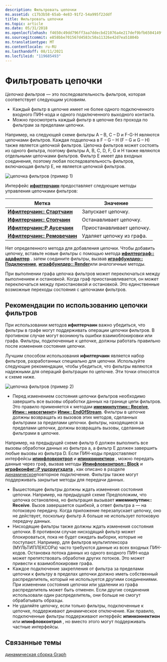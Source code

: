 ```yaml
---
description: Фильтровать цепочки
ms.assetid: c17b3b58-65ab-4e83-91f2-54a995f22ddf
title: Фильтровать цепочки
ms.topic: article
ms.date: 05/31/2018
ms.openlocfilehash: f4650c49dd796ff3aa7ddecbd21076a4e217def9bfb6504149fdb740c2810b48
ms.sourcegitcommit: e858bbe701567d4583c50a11326e42d7ea51804b
ms.translationtype: MT
ms.contentlocale: ru-RU
ms.lasthandoff: 08/11/2021
ms.locfileid: "119685493"
---
```

# <a name="filter-chains"></a>Фильтровать цепочки

*Цепочка фильтров* — это последовательность фильтров, которая соответствует следующим условиям.

-   Каждый фильтр в цепочке имеет не более одного подключенного входного ПИН-кода и одного подключенного выходного контакта.
-   Можно просмотреть каждый фильтр в цепочке без прохода по фильтрам за пределами цепочки.

Например, на следующей схеме фильтры A – B, C – D и F-G-H являются цепочками фильтров. Каждая подцепочка в F – G – H (F – G и G – H) также является цепочкой фильтров. Цепочка фильтров может состоять из одного фильтра, поэтому фильтры A, B, C, D, F, G и H также являются отдельными цепочками фильтров. Фильтр E имеет два входных соединения, поэтому любая последовательность фильтров, включающая фильтр E, не является цепочкой фильтров.

![цепочка фильтров (пример 1)](images/filter-chain1.png)

Интерфейс [**ифилтерчаин**](/windows/desktop/api/Strmif/nn-strmif-ifilterchain) предоставляет следующие методы управления цепочками фильтров:



| Метка | Значение |
|---------------------------------------------------------------|---------------------------------|
| [**Ифилтерчаин:: Стартчаин**](/windows/desktop/api/Strmif/nf-strmif-ifilterchain-startchain)   | Запускает цепочку.                 |
| [**Ифилтерчаин:: Стопчаин**](/windows/desktop/api/Strmif/nf-strmif-ifilterchain-stopchain)     | Останавливает цепочку.                  |
| [**Ифилтерчаин::P Аусечаин**](/windows/desktop/api/Strmif/nf-strmif-ifilterchain-pausechain)   | Приостанавливает цепочку.                 |
| [**Ифилтерчаин:: Ремовечаин**](/windows/desktop/api/Strmif/nf-strmif-ifilterchain-removechain) | Удаляет цепочку из графа. |



 

Нет определенного метода для добавления цепочки. Чтобы добавить цепочку, вставьте новые фильтры с помощью метода [**ифилтерграф:: аддфилтер**](/windows/desktop/api/Strmif/nf-strmif-ifiltergraph-addfilter) . затем соедините фильтры, вызвав [**играфбуилдер:: Подключение**](/windows/desktop/api/Strmif/nf-strmif-igraphbuilder-connect), [**играфбуилдер:: Render**](/windows/desktop/api/Strmif/nf-strmif-igraphbuilder-render)или аналогичные методы.

При выполнении графа цепочка фильтров может переключаться между выполнением и остановкой. Когда граф приостанавливается, он может переключаться между приостановкой и остановкой. Это единственные возможные переходы состояния с цепочками фильтров.

## <a name="filter-chain-guidelines"></a>Рекомендации по использованию цепочки фильтров

При использовании методов **ифилтерчаин** важно убедиться, что фильтры в графе могут поддерживать операции цепочки фильтров. В противном случае могут возникнуть ошибки взаимоблокировки или графа. Фильтры, подключенные к цепочке, должны работать правильно после изменения состояния цепочки.

Лучшим способом использования **ифилтерчаин** является набор фильтров, разработанных специально для цепочки. Используйте следующие рекомендации, чтобы убедиться, что фильтры являются надежными для операций фильтрации по цепочке. Эти точки относятся к схеме ниже.

![цепочка фильтров (пример 2)](images/filter-chain2.png)

-   Перед изменением состояния цепочки фильтров необходимо завершить все вызовы обработки данных на границе цепи фильтров. Это правило применяется к методам [**имеминпутпин:: Receive**](/windows/desktop/api/Strmif/nf-strmif-imeminputpin-receive), [**Ипин:: невсегмент**](/windows/desktop/api/Strmif/nf-strmif-ipin-newsegment)и [**Ипин:: EndOfStream**](/windows/desktop/api/Strmif/nf-strmif-ipin-endofstream). Фильтры в цепочке должны возвращать из вызовов этих методов, сделанных фильтрами за пределами цепочки. фильтры, находящиеся за пределами цепочки, должны возвращать вызовы, сделанные фильтрами в цепочке.

Например, на предыдущей схеме фильтр б должен выполнить все вызовы обработки данных из фильтра а, а фильтр E должен завершить любые вызовы из фильтра D. Если ПИН-коды предоставляют интерфейсы [**ипинфловконтрол**](/windows/desktop/api/Strmif/nn-strmif-ipinflowcontrol) и [**ипинконнектион**](/windows/desktop/api/Strmif/nn-strmif-ipinconnection) , можно передать данные через граф, вызвав методы [**Ипинфловконтрол:: Block**](/windows/desktop/api/Strmif/nf-strmif-ipinflowcontrol-block) и [**играфконфиг::P ушсраугхдата**](/windows/desktop/api/Strmif/nf-strmif-igraphconfig-pushthroughdata) , как описано в разделе [динамическое](dynamic-reconnection.md)повторное подключение. Фильтры также могут поддерживать закрытые методы для передачи данных.

-   Вышестоящее фильтры должны ждать изменения состояния цепочки. Например, на предыдущей схеме Предположим, что цепочка остановлена, но фильтрация вызывает **имеминпутпин:: Receive**. Вызов завершается ошибкой, а ответ фильтра а — на потоковую передачу. Когда приложение перезапускает цепочку, оно не действует, поскольку фильтр A больше не использует потоковую передачу данных.
-   Нисходящие фильтры также должны ждать изменения состояния цепочки. В противном случае нисходящий фильтр может блокироваться, пока не будет ожидать выборки, которые не поступают. Например, для фильтров мультиплексора (МУЛЬТИПЛЕКСОРа) часто требуются данные из всех входных ПИН-кодов. Остановка потока данных из одного входного ПИН-кода может препятствовать обработке других потоков. Это может привести к взаимоблокировке графа.
-   Каждое подключение закрепления от фильтра за пределами цепочки к фильтру в пределах цепочки должно иметь собственный распределитель, который не используется другими соединениями. При изменении состояния цепочки или удалении из графа распределитель может быть отменен. Если другие соединения использовали один распределитель, они больше не смогут обрабатывать образцы.
-   Не удаляйте цепочку, если только фильтры, подключенные к цепочке, поддерживают динамическое отключение. Как правило, подключенные фильтры поддерживают интерфейс **ипинконнектион** или **ипинфловконтрол** , но вместо этого могут поддерживать частные интерфейсы.

## <a name="related-topics"></a>Связанные темы

<dl> <dt>

[динамическая сборка Graph](dynamic-graph-building.md)
</dt> </dl>

 

 



